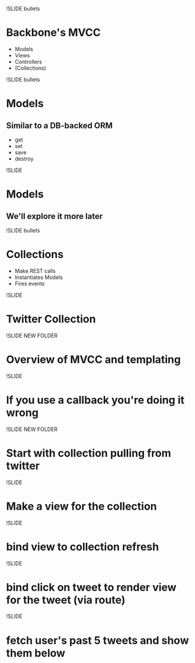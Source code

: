 !SLIDE bullets
# Backbone's MVCC
* Models
* Views
* Controllers
* (Collections)

!SLIDE bullets
# Models
## Similar to a DB-backed ORM
* get
* set
* save
* destroy

!SLIDE
# Models
## We'll explore it more later

!SLIDE bullets
# Collections
* Make REST calls
* Instantiates Models
* Fires events

!SLIDE
# Twitter Collection


!SLIDE
NEW FOLDER
# Overview of MVCC and templating



!SLIDE
# If you use a callback you're doing it wrong



!SLIDE
NEW FOLDER
# Start with collection pulling from twitter

!SLIDE
# Make a view for the collection

!SLIDE
# bind view to collection refresh

!SLIDE
# bind click on tweet to render view for the tweet (via route)

!SLIDE
# fetch user's past 5 tweets and show them below

